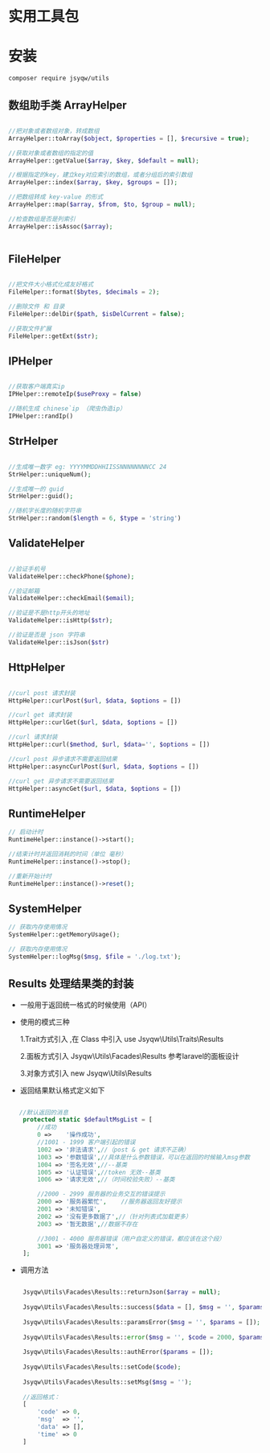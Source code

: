 # 实用工具包

# 安装

    composer require jsyqw/utils
    
## 数组助手类 ArrayHelper
```php

//把对象或者数组对象，转成数组
ArrayHelper::toArray($object, $properties = [], $recursive = true);

//获取对象或者数组的指定的值
ArrayHelper::getValue($array, $key, $default = null);

//根据指定的key，建立key对应索引的数组，或者分组后的索引数组
ArrayHelper::index($array, $key, $groups = []);

//把数组转成 key-value 的形式
ArrayHelper::map($array, $from, $to, $group = null);

//检查数组是否是列索引
ArrayHelper::isAssoc($array);
    
```

## FileHelper
```php

//把文件大小格式化成友好格式
FileHelper::format($bytes, $decimals = 2);

//删除文件 和 目录
FileHelper::delDir($path, $isDelCurrent = false);

//获取文件扩展
FileHelper::getExt($str);

```

## IPHelper
```php

//获取客户端真实ip
IPHelper::remoteIp($useProxy = false)

//随机生成 chinese`ip （爬虫伪造ip）
IPHelper::randIp()

```

## StrHelper
```php

//生成唯一数字 eg: YYYYMMDDHHIISSNNNNNNNNCC 24 
StrHelper::uniqueNum();

//生成唯一的 guid
StrHelper::guid();

//随机字长度的随机字符串
StrHelper::random($length = 6, $type = 'string')

```

## ValidateHelper
```php

//验证手机号
ValidateHelper::checkPhone($phone);

//验证邮箱
ValidateHelper::checkEmail($email);

//验证是不是http开头的地址
ValidateHelper::isHttp($str);

//验证是否是 json 字符串
ValidateHelper::isJson($str)

```
## HttpHelper
```php

//curl post 请求封装
HttpHelper::curlPost($url, $data, $options = [])

//curl get 请求封装
HttpHelper::curlGet($url, $data, $options = [])

//curl 请求封装
HttpHelper::curl($method, $url, $data='', $options = [])

//curl post 异步请求不需要返回结果
HttpHelper::asyncCurlPost($url, $data, $options = [])

//curl get 异步请求不需要返回结果
HttpHelper::asyncGet($url, $data, $options = [])

```

## RuntimeHelper
```php
// 启动计时
RuntimeHelper::instance()->start();

//结束计时并返回消耗的时间（单位 毫秒）
RuntimeHelper::instance()->stop();

//重新开始计时
RuntimeHelper::instance()->reset();
```

## SystemHelper
```php
// 获取内存使用情况
SystemHelper::getMemoryUsage();

// 获取内存使用情况
SystemHelper::logMsg($msg, $file = './log.txt');

```



## Results 处理结果类的封装

* 一般用于返回统一格式的时候使用（API）
* 使用的模式三种
    
    1.Trait方式引入 ,在 Class 中引入 use Jsyqw\Utils\Traits\Results
    
    2.面板方式引入 Jsyqw\Utils\Facades\Results  参考laravel的面板设计
    
    3.对象方式引入 new Jsyqw\Utils\Results
*  返回结果默认格式定义如下  
```php

   //默认返回的消息
    protected static $defaultMsgList = [
        //成功
        0 =>    '操作成功',
        //1001 - 1999 客户端引起的错误
        1002 => '非法请求',//（post & get 请求不正确）
        1003 => '参数错误',//具体是什么参数错误，可以在返回的时候输入msg参数
        1004 => '签名无效',//--基类
        1005 => '认证错误',//token 无效--基类
        1006 => '请求无效',//（时间校验失败）--基类

        //2000 - 2999 服务器的业务交互的错误提示
        2000 => '服务器繁忙',    //服务器返回友好提示
        2001 => '未知错误',
        2002 => '没有更多数据了',//（针对列表式加载更多）
        2003 => '暂无数据',//数据不存在

        //3001 - 4000 服务器错误（用户自定义的错误，都应该在这个段）
        3001 => '服务器处理异常',
    ];

```
* 调用方法
```php

    Jsyqw\Utils\Facades\Results::returnJson($array = null);
    
    Jsyqw\Utils\Facades\Results::success($data = [], $msg = '', $params = []);
    
    Jsyqw\Utils\Facades\Results::paramsError($msg = '', $params = []);
    
    Jsyqw\Utils\Facades\Results::error($msg = '', $code = 2000, $params = []);
    
    Jsyqw\Utils\Facades\Results::authError($params = []);
    
    Jsyqw\Utils\Facades\Results::setCode($code);
    
    Jsyqw\Utils\Facades\Results::setMsg($msg = '');
    
    //返回格式： 
    [
        'code' => 0,
        'msg'  => '',
        'data' => [],
        'time' => 0
    ]
    
```



    
        
    
    
    